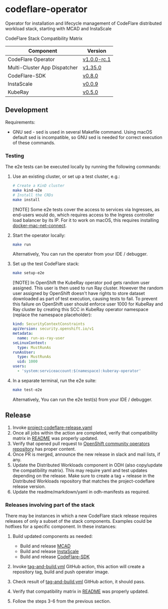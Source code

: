 # codeflare-operator

Operator for installation and lifecycle management of CodeFlare distributed workload stack, starting with MCAD and InstaScale

<!-- Don't delete these comments, they are used to generate Compatibility Matrix table for release automation -->
<!-- Compatibility Matrix start -->
CodeFlare Stack Compatibility Matrix

| Component                    | Version                                                                                           |
|------------------------------|---------------------------------------------------------------------------------------------------|
| CodeFlare Operator           | [v1.0.0-rc.1](https://github.com/project-codeflare/codeflare-operator/releases/tag/v1.0.0-rc.1)             |
| Multi-Cluster App Dispatcher | [v1.35.0](https://github.com/project-codeflare/multi-cluster-app-dispatcher/releases/tag/v1.35.0) |
| CodeFlare-SDK                | [v0.8.0](https://github.com/project-codeflare/codeflare-sdk/releases/tag/v0.8.0)                  |
| InstaScale                   | [v0.0.9](https://github.com/project-codeflare/instascale/releases/tag/v0.0.9)                     |
| KubeRay                      | [v0.5.0](https://github.com/ray-project/kuberay/releases/tag/v0.5.0)                              |
<!-- Compatibility Matrix end -->

## Development

Requirements:
- GNU sed - sed is used in several Makefile command. Using macOS default sed is incompatible, so GNU sed is needed for correct execution of these commands.

### Testing

The e2e tests can be executed locally by running the following commands:

1. Use an existing cluster, or set up a test cluster, e.g.:

    ```bash
    # Create a KinD cluster
    make kind-e2e
    # Install the CRDs
    make install
    ```

   [!NOTE]
   Some e2e tests cover the access to services via Ingresses, as end-users would do, which requires access to the Ingress controller load balancer by its IP.
   For it to work on macOS, this requires installing [docker-mac-net-connect](https://github.com/chipmk/docker-mac-net-connect).

2. Start the operator locally:

    ```bash
    make run
    ```

   Alternatively, You can run the operator from your IDE / debugger.

3. Set up the test CodeFlare stack:

   ```bash
   make setup-e2e
   ```

   [!NOTE]
   In OpenShift the KubeRay operator pod gets random user assigned. This user is then used to run Ray cluster.
   However the random user assigned by OpenShift doesn't have rights to store dataset downloaded as part of test execution, causing tests to fail.
   To prevent this failure on OpenShift user should enforce user 1000 for KubeRay and Ray cluster by creating this SCC in KubeRay operator namespace (replace the namespace placeholder):

    ```yaml
    kind: SecurityContextConstraints
    apiVersion: security.openshift.io/v1
    metadata:
      name: run-as-ray-user
    seLinuxContext:
      type: MustRunAs
    runAsUser:
      type: MustRunAs
      uid: 1000
    users:
      - 'system:serviceaccount:$(namespace):kuberay-operator'
    ```

4. In a separate terminal, run the e2e suite:

    ```bash
    make test-e2e
    ```

   Alternatively, You can run the e2e test(s) from your IDE / debugger.

## Release

1. Invoke [project-codeflare-release.yaml](https://github.com/project-codeflare/codeflare-operator/actions/workflows/project-codeflare-release.yml)
2. Once all jobs within the action are completed, verify that compatibility matrix in [README](https://github.com/project-codeflare/codeflare-operator/blob/main/README.md) was properly updated.
3. Verify that opened pull request to [OpenShift community operators repository](https://github.com/redhat-openshift-ecosystem/community-operators-prod) has proper content.
4. Once PR is merged, announce the new release in slack and mail lists, if any.
5. Update the Distributed Workloads component in ODH (also copy/update the compatibility matrix). This may require yaml and test updates depending on the release. Make sure to create a tag + release in the Distributed Workloads repository that matches the project-codeflare release version.
6. Update the readme/markdown/yaml in odh-manifests as required.

### Releases involving part of the stack

There may be instances in which a new CodeFlare stack release requires releases of only a subset of the stack components. Examples could be hotfixes for a specific component. In these instances:

1. Build updated components as needed:
    - Build and release [MCAD](https://github.com/project-codeflare/multi-cluster-app-dispatcher)
    - Build and release [InstaScale](https://github.com/project-codeflare/instascale)
    - Build and release [CodeFlare-SDK](https://github.com/project-codeflare/codeflare-sdk)

2. Invoke [tag-and-build.yml](https://github.com/project-codeflare/codeflare-operator/actions/workflows/tag-and-build.yml) GitHub action, this action will create a repository tag, build and push operator image.
3. Check result of [tag-and-build.yml](https://github.com/project-codeflare/codeflare-operator/actions/workflows/tag-and-build.yml) GitHub action, it should pass.
4. Verify that compatibility matrix in [README](https://github.com/project-codeflare/codeflare-operator/blob/main/README.md) was properly updated.
5. Follow the steps 3-6 from the previous section.
